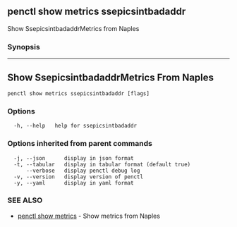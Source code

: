## penctl show metrics ssepicsintbadaddr

Show SsepicsintbadaddrMetrics from Naples

### Synopsis



---------------------------------
 Show SsepicsintbadaddrMetrics From Naples 
---------------------------------


```
penctl show metrics ssepicsintbadaddr [flags]
```

### Options

```
  -h, --help   help for ssepicsintbadaddr
```

### Options inherited from parent commands

```
  -j, --json      display in json format
  -t, --tabular   display in tabular format (default true)
      --verbose   display penctl debug log
  -v, --version   display version of penctl
  -y, --yaml      display in yaml format
```

### SEE ALSO
* [penctl show metrics](penctl_show_metrics.md)	 - Show metrics from Naples

